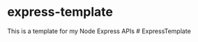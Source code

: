 # express-template
This is a template for my Node Express APIs
#   E x p r e s s T e m p l a t e  
 